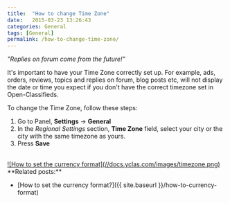 ```yaml
---
title:  "How to change Time Zone"
date:   2015-03-23 13:26:43
categories: General
tags: [General]
permalink: /how-to-change-time-zone/
---
```

_"Replies on forum come from the future!"_ 

It's important to have your Time Zone correctly set up. For example, ads, orders, reviews, topics and replies on forum, blog posts etc, will not display the date or time you expect if you don't have the correct timezone set in Open-Classifieds. 

To change the Time Zone, follow these steps: 

1. Go to Panel, **Settings** -> **General** 
2. In the _Regional Settings_ section, **Time Zone** field, select your city or the city with the same timezone as yours. 
3. Press **Save** 

<br>
<a href="//docs.yclas.com/images/timezone.png" class="thumbnail gallery-item" data-gallery>
![How to set the currency format](//docs.yclas.com/images/timezone.png)
</a>

<br>
**Related posts:**

* [How to set the currency format?]({{ site.baseurl }}/how-to-currency-format)

